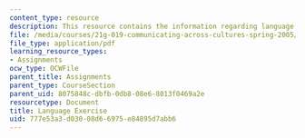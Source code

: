 ```yaml
---
content_type: resource
description: This resource contains the information regarding language exercise.
file: /media/courses/21g-019-communicating-across-cultures-spring-2005/777e53a3d03008d66975e84895d7abb6_MIT21G_019S05_lang_exe.pdf
file_type: application/pdf
learning_resource_types:
- Assignments
ocw_type: OCWFile
parent_title: Assignments
parent_type: CourseSection
parent_uid: 8075848c-dbfb-0db8-08e6-8013f0469a2e
resourcetype: Document
title: Language Exercise
uid: 777e53a3-d030-08d6-6975-e84895d7abb6
---
```

